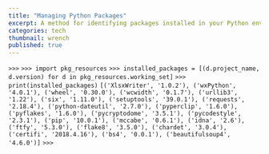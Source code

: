 ```yaml
---
title: "Managing Python Packages"
excerpt: A method for identifying packages installed in your Python environment.
categories: tech
thumbnail: wrench
published: true
---
```




`>>>`
`>>> import pkg_resources`
`>>> installed_packages = [(d.project_name, d.version) for d in pkg_resources.working_set]`
`>>> print(installed_packages)`
`[('XlsxWriter', '1.0.2'), ('wxPython', '4.0.1'), ('wheel', '0.30.0'), ('wcwidth', '0.1.7'), ('urllib3', '1.22'), ('six', '1.11.0'), ('setuptools', '39.0.1'), ('requests', '2.18.4'), ('python-dateutil', '2.7.0'), ('pyperclip', '1.6.0'), ('pyflakes', '1.6.0'), ('pycryptodome', '3.5.1'), ('pycodestyle', '2.3.1'), ('pip', '10.0.1'), ('mccabe', '0.6.1'), ('idna', '2.6'), ('ftfy', '5.3.0'), ('flake8', '3.5.0'), ('chardet', '3.0.4'), ('certifi', '2018.4.16'), ('bs4', '0.0.1'), ('beautifulsoup4', '4.6.0')]`
`>>>`
